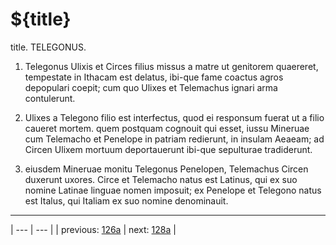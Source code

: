 # ${title}

title. TELEGONUS.



1. Telegonus Ulixis et Circes filius missus a matre ut genitorem quaereret, tempestate in Ithacam est delatus, ibi-que fame coactus agros depopulari coepit; cum quo Ulixes et Telemachus ignari arma contulerunt.



2. Ulixes a Telegono filio est interfectus, quod ei responsum fuerat ut a filio caueret mortem. quem postquam cognouit qui esset, iussu Mineruae cum Telemacho et Penelope in patriam redierunt, in insulam Aeaeam; ad Circen Ulixem mortuum deportauerunt ibi-que sepulturae tradiderunt.



3. eiusdem Mineruae monitu Telegonus Penelopen, Telemachus Circen duxerunt uxores. Circe et Telemacho natus est Latinus, qui ex suo nomine Latinae linguae nomen imposuit; ex Penelope et Telegono natus est Italus, qui Italiam ex suo nomine denominauit.



---

| --- | --- |
| previous: [126a](../126a/) | next: [128a](../128a/) |